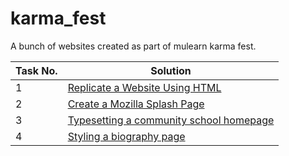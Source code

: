 # karma_fest
A bunch of websites created as part of mulearn karma fest.
<!-- <hr>
<br>
1. Replicate a Website Using HTML : 
https://akshay-s-nair.github.io/karma_fest/task1
<br>
2. Create a Mozilla Splash Page : 
https://akshay-s-nair.github.io/karma_fest/task2
<br>
3. Styling a biography page :
<br>
4. Typesetting a community school homepage :  
https://akshay-s-nair.github.io/karma_fest/task3
 -->
 
 | Task No. | Solution |
|-|-|
| 1 | [Replicate a Website Using HTML](<https://akshay-s-nair.github.io/karma_fest/task1>) |
| 2 | [Create a Mozilla Splash Page](https://akshay-s-nair.github.io/karma_fest/task2) |
| 3 | [ Typesetting a community school homepage](https://akshay-s-nair.github.io/karma_fest/task3)|
| 4 | [Styling a biography page](https://akshay-s-nair.github.io/karma_fest/task4)|


